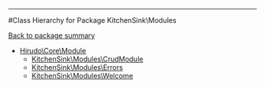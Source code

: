 - - -

#Class Hierarchy for Package KitchenSink\Modules

<div><a href='https://github.com/JeyDotC/Hirudo-docs/blob/master/KitchenSink/Modules/'>Back to package summary</a></div>

<ul>
<li><a href="https://github.com/JeyDotC/Hirudo-docs/blob/master/Hirudo/Core/Module.md">Hirudo\Core\Module</a><ul>
<li><a href="https://github.com/JeyDotC/Hirudo-docs/blob/master/KitchenSink/Modules/CrudModule.md">KitchenSink\Modules\CrudModule</a></li>
<li><a href="https://github.com/JeyDotC/Hirudo-docs/blob/master/KitchenSink/Modules/Errors.md">KitchenSink\Modules\Errors</a></li>
<li><a href="https://github.com/JeyDotC/Hirudo-docs/blob/master/KitchenSink/Modules/Welcome.md">KitchenSink\Modules\Welcome</a></li>
</ul>
</li>
</ul>
